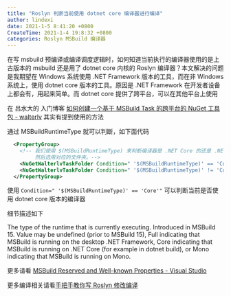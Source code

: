 ```yaml
---
title: "Roslyn 判断当前使用 dotnet core 编译器进行编译"
author: lindexi
date: 2021-1-5 8:41:20 +0800
CreateTime: 2021-1-4 19:8:32 +0800
categories: Roslyn MSBuild 编译器
---
```


在写 msbuild 预编译或编译调度逻辑时，如何知道当前执行的编译器使用的是上古版本的 msbuild 还是用了 dotnet core 内核的 Roslyn 编译器？本文解决的问题是我期望在 Windows 系统使用 .NET Framework 版本的工具，而在非 Windows 系统上，使用 dotnet core 版本的工具。原因是 .NET Framework 在开发者设备上都会有，用起来简单。而 dotnet core 提供了跨平台，可以在其他平台上使用

<!--more-->


<!-- 标签：Roslyn,MSBuild,编译器 -->
<!-- 发布 -->

在 吕水大的 入门博客 [如何创建一个基于 MSBuild Task 的跨平台的 NuGet 工具包 - walterlv](https://blog.walterlv.com/post/create-a-cross-platform-msbuild-task-based-nuget-tool ) 其实有提到使用的方法

通过 MSBuildRuntimeType 就可以判断，如下面代码

```xml
  <PropertyGroup>
    <!-- 我们使用 $(MSBuildRuntimeType) 来判断编译器是 .NET Core 的还是 .NET Framework 的。
         然后选用对应的文件夹。-->
    <NuGetWalterlvTaskFolder Condition=" '$(MSBuildRuntimeType)' == 'Core'">$(MSBuildThisFileDirectory)..\tasks\netcoreapp2.0\</NuGetWalterlvTaskFolder>
    <NuGetWalterlvTaskFolder Condition=" '$(MSBuildRuntimeType)' != 'Core'">$(MSBuildThisFileDirectory)..\tasks\net47\</NuGetWalterlvTaskFolder>
  </PropertyGroup>

```

使用 `Condition=" '$(MSBuildRuntimeType)' == 'Core'"` 可以判断当前是否使用 dotnet core 版本的编译器

细节描述如下

The type of the runtime that is currently executing. Introduced in MSBuild 15. Value may be undefined (prior to MSBuild 15), Full indicating that MSBuild is running on the desktop .NET Framework, Core indicating that MSBuild is running on .NET Core (for example in dotnet build), or Mono indicating that MSBuild is running on Mono.

更多请看 [MSBuild Reserved and Well-known Properties - Visual Studio](https://docs.microsoft.com/en-us/visualstudio/msbuild/msbuild-reserved-and-well-known-properties?view=vs-2019&WT.mc_id=DX-MVP-5003606 )

更多编译相关请看[手把手教你写 Roslyn 修改编译](https://blog.lindexi.com/post/roslyn.html )

